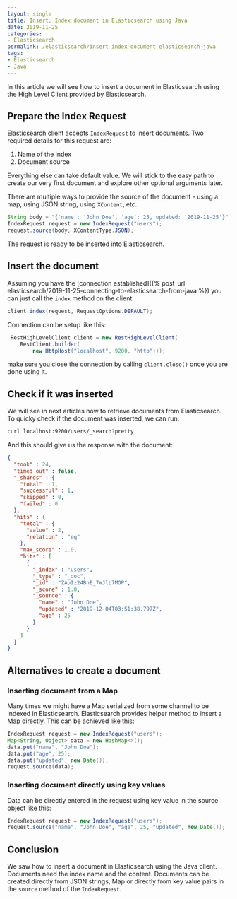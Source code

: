 ```yaml
---
layout: single
title: Insert, Index document in Elasticsearch using Java
date: 2019-11-25
categories:
- Elasticsearch
permalink: /elasticsearch/insert-index-document-elasticsearch-java
tags:
- Elasticsearch
- Java
---
```


In this article we will see how to insert a document in Elasticsearch using the High Level Client provided by Elasticsearch.

## Prepare the Index Request
Elasticsearch client accepts `IndexRequest` to insert documents. Two required details for this request are:
1. Name of the index
2. Document source

Everything else can take default value. We will stick to the easy path to create our very first document and explore other optional arguments later.

There are multiple ways to provide the source of the document - using a map, using JSON string, using `XContent`, etc.


```java
String body = "{'name': 'John Doe', 'age': 25, updated: '2019-11-25'}";
IndexRequest request = new IndexRequest("users");
request.source(body, XContentType.JSON);
```
The request is ready to be inserted into Elasticsearch.

## Insert the document
Assuming you have the [connection established]({% post_url elasticsearch/2019-11-25-connecting-to-elasticsearch-from-java %}) you can just call the `index` method on the client.

```java
client.index(request, RequestOptions.DEFAULT);
```

Connection can be setup like this:
```java
 RestHighLevelClient client = new RestHighLevelClient(
    RestClient.builder(
        new HttpHost("localhost", 9200, "http")));
```
make sure you close the connection by calling `client.close()` once you are done using it.


## Check if it was inserted
We will see in next articles how to retrieve documents from Elasticsearch. To quicky check if the document was inserted, we can run:
```bash
curl localhost:9200/users/_search?pretty
```
And this should give us the response with the document:
```json
{
  "took" : 24,
  "timed_out" : false,
  "_shards" : {
    "total" : 1,
    "successful" : 1,
    "skipped" : 0,
    "failed" : 0
  },
  "hits" : {
    "total" : {
      "value" : 2,
      "relation" : "eq"
    },
    "max_score" : 1.0,
    "hits" : [
      {
        "_index" : "users",
        "_type" : "_doc",
        "_id" : "ZAoIz24BnE_7WJlL7MOP",
        "_score" : 1.0,
        "_source" : {
          "name" : "John Doe",
          "updated" : "2019-12-04T03:51:38.797Z",
          "age" : 25
        }
      }
    ]
  }
}

```

## Alternatives to create a document
### Inserting document from a Map
Many times we might have a Map serialized from some channel to be indexed in Elasticsearch. Elasticsearch provides helper method to insert a Map directly. This can be achieved like this:
```java
IndexRequest request = new IndexRequest("users");
Map<String, Object> data = new HashMap<>();
data.put("name", "John Doe");
data.put("age", 25);
data.put("updated", new Date());
request.source(data);
```

### Inserting document directly using key values
Data can be directly entered in the request using key value in the source object like this:
```java
IndexRequest request = new IndexRequest("users");
request.source("name", "John Doe", "age", 25, "updated", new Date());
```

## Conclusion
We saw how to insert a document in Elasticsearch using the Java client. Documents need the index name and the content. Documents can be created directly from JSON strings, Map or directly from key value pairs in the `source` method of the `IndexRequest`.